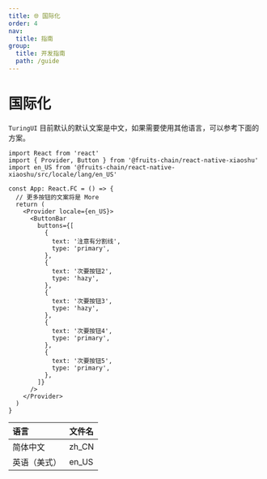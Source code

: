 ```yaml
---
title: 🌐 国际化
order: 4
nav:
  title: 指南
group:
  title: 开发指南
  path: /guide
---
```


# 国际化

`TuringUI` 目前默认的默认文案是中文，如果需要使用其他语言，可以参考下面的方案。

```tsx | pure
import React from 'react'
import { Provider, Button } from '@fruits-chain/react-native-xiaoshu'
import en_US from '@fruits-chain/react-native-xiaoshu/src/locale/lang/en_US'

const App: React.FC = () => {
  // 更多按钮的文案将是 More
  return (
    <Provider locale={en_US}>
      <ButtonBar
        buttons={[
          {
            text: '注意有分割线',
            type: 'primary',
          },
          {
            text: '次要按钮2',
            type: 'hazy',
          },
          {
            text: '次要按钮3',
            type: 'hazy',
          },
          {
            text: '次要按钮4',
            type: 'primary',
          },
          {
            text: '次要按钮5',
            type: 'primary',
          },
        ]}
      />
    </Provider>
  )
}
```

| 语言         | 文件名 |
| :----------- | ------ |
| 简体中文     | zh_CN  |
| 英语（美式） | en_US  |
